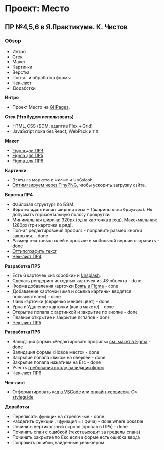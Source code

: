 # Проект: Место
## ПР №4,5,6 в Я.Практикуме. К. Чистов

### Обзор
* Интро
* Стек
* Макет
* Картинки
* Верстка
* Поп-ап и обработка формы
* Чек-лист
* Доработки


**Интро**
* Проект Место на [GHPages](https://kirillchistov.github.io/mesto/index.html).


**Стек (Что будем использовать)**
- HTML, CSS (БЭМ, адаптив Flex + Grid)
- JavaScript пока без React, WebPack и т.п.

**Макет**
* [Figma для ПР4](https://www.figma.com/file/2cn9N9jSkmxD84oJik7xL7/JavaScript.-Sprint-4?node-id=0%3A1)
* [Figma для ПР5](https://www.figma.com/file/bjyvbKKJN2naO0ucURl2Z0/JavaScript.-Sprint-5?node-id=0%3A1)
* [Figma для ПР6](https://www.figma.com/file/kRVLKwYG3d1HGLvh7JFWRT/JavaScript.-Sprint-6?node-id=0%3A1)

**Картинки**
* Взяты из маркета в Фигме и UnSplash.
* [Оптимизируем через TinyPNG](https://tinypng.com/), чтобы ускорить загрузку сайта.

**Верстка ПР4**
* Файловая структура по БЭМ. 
* Вёрстка адаптивная: ширина зоны = f(ширины окна браузера). Не допускать горизонтальную полосу прокрутки. 
* Минимальная ширина: 320px (одна карточка в ряд). Максимальная: 1280px (три карточки в ряд).
* Поп-ап редактирования профиля - поправить размер кнопки закрытия. - done
* Размер текстовых полей в профиле в мобильной версии поправить - done
* [Оттипографить текст](https://www.artlebedev.ru/typograf/)
* [Чек-лист ПР4](https://code.s3.yandex.net/web-developer/checklists-pdf/new-program/checklist-4.pdf)

**Разработка ПР5**
* Есть 6 карточек «из коробки» и [Unsplash](https://unsplash.com/collections/8749236/russia).
* Сделать рендеринг исходных карточек из JS-объекта - done 
* Форма добавления карточки [Взять в Figma](https://www.figma.com/file/bjyvbKKJN2naO0ucURl2Z0/JavaScript.-Sprint-5?node-id=0%3A1) - done
* Добавление карточки (имя и ссылка картинки вводятся пользователем) - done
* Лайк карточки (сердечко меняет цвет) - done
* Урна и Удаление карточки (как в макете) - done
* Открытие попапа с картинкой и закрытие по кнопке - done
* Плавное открытие и закрытие попапов - done
* [Чек-лист ПР5](https://code.s3.yandex.net/web-developer/checklists-pdf/new-program/checklist-5.pdf)

**Разработка ПР6**
* Валидация формы «Редактировать профиль» [см. макет в Figma](https://www.figma.com/file/kRVLKwYG3d1HGLvh7JFWRT/JavaScript.-Sprint-6?node-id=0%3A1) - done
* Валидация формы «Новое место» - done
* Закрытие попапа кликом на оверлей - done
* Закрытие попапа нажатием на Esc - done
* Учесть [требования к коду валидации форм](https://practicum.yandex.ru/learn/web/courses/35d951a1-b62c-4a96-96ac-a8118657fad0/sprints/34081/topics/43fd3acc-ab09-42b0-9a1a-478423a2650a/lessons/e42c1359-1e14-4586-bb92-ad1b44c6e0c4/) 
* [Чек-лист ПР6](https://code.s3.yandex.net/web-developer/checklists-pdf/new-program/checklist-6.pdf)

**Чек-лист**
* Отформатировать код [в VSCode](https://codengineering.ru/q/how-do-you-format-code-in-visual-studio-code-vscode-27090) или [онлайн-сервисом](https://webformatter.com/). См. [styleguide](https://code.s3.yandex.net/frontend-developer/landings/layout-design-rules/index.html)

**Доработки**
* Переписать функции на стрелочные - done
* Разделить функции (1 функция = 1 фича) - done where possible
* Починить вертикальный скролл (пропал в ПР5) - done
* Починить спан с ошибкой (текст выходит за пределы спана)
* Починить закрытие по Esc если в форме есть ошибка ввода
* Поправить ошибки, найденные ревьюером